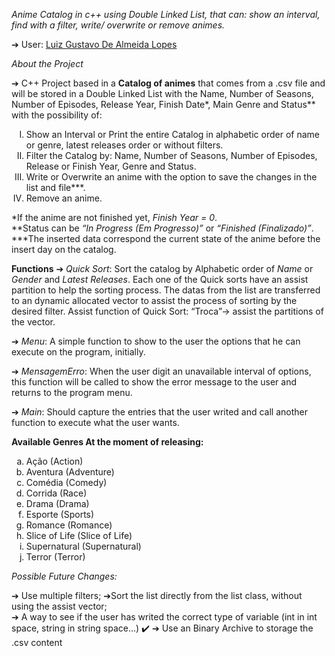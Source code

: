 <em>Anime Catalog in c++ using Double Linked List, that can: show an interval, find with a filter, write/ overwrite or remove animes.</em>

➔ User: <a href="https://github.com/LuizGustavo1001/">Luiz Gustavo De Almeida Lopes</a>

<em>About the Project</em>

➔ C++ Project based in a <strong>Catalog of animes</strong> that comes from a .csv file and will be stored in a Double Linked List with the Name, Number of Seasons, Number of Episodes, Release Year, Finish Date*, Main Genre and Status** with the possibility of:

<ol type="I">
  <li> Show an Interval or Print the entire Catalog in alphabetic order of name or genre, latest releases order or without filters.</li>
  <li> Filter the Catalog by: Name, Number of Seasons, Number of Episodes, Release or Finish Year, Genre and Status.</li>
  <li> Write or Overwrite an anime with the option to save the changes in the list and file***.</li>
  <li> Remove an anime.</li>
</ol>

*If the anime are not finished yet, <em>Finish Year = 0</em>. <br>
**Status can be <em>“In Progress (Em Progresso)”</em> or <em>“Finished (Finalizado)”</em>.  <br>
***The inserted data correspond the current state of the anime before the insert day on the catalog. <br>

<strong>Functions</strong> 
➔ <em>Quick Sort</em>: Sort the catalog by Alphabetic order of <em>Name</em> or <em>Gender</em> and <em>Latest Releases</em>. Each one of the Quick sorts have an assist partition to help the sorting process. The datas from the list are transferred to an dynamic allocated vector to assist the process of sorting by the desired filter. Assist function of Quick Sort: “Troca”-> assist the partitions of the vector.

➔ <em>Menu</em>: A simple function to show to the user the options that he can execute on the program, initially.

➔ <em>MensagemErro</em>: When the user digit an unavailable interval of options, this function will be called to show the error message to the user and returns to the program menu.

➔ <em>Main</em>: Should capture the entries that the user writed and call another function to execute what the user wants.

<strong>Available Genres At the moment of releasing:</strong>
<ol type="a">
  <li>Ação (Action)</li>
  <li>Aventura (Adventure)</li>
  <li>Comédia (Comedy)</li>
  <li>Corrida (Race)</li>
  <li>Drama (Drama)
  <li>Esporte (Sports)</li>
  <li>Romance (Romance)</li>
  <li>Slice of Life (Slice of Life)</li>
  <li>Supernatural (Supernatural) </li>
  <li>Terror (Terror)</li>
</ol>

<em>Possible Future Changes:</em>

➔ Use multiple filters; ➔Sort the list directly from the list class, without using the assist vector; <br>
➔ A way to see if the user has writed the correct type of variable (int in int space, string in string space...) ✔️
➔ Use an Binary Archive to storage the .csv content
